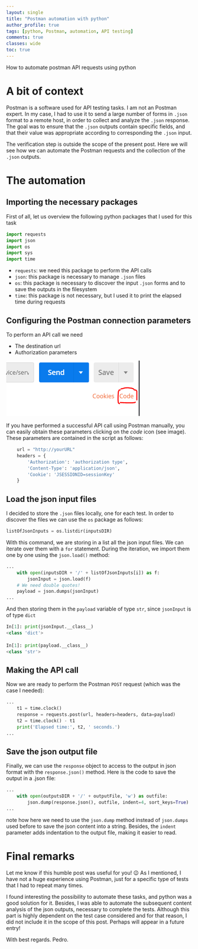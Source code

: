 ```yaml
---
layout: single
title: "Postman automation with python"
author_profile: true
tags: [python, Postman, automation, API testing]
comments: true
classes: wide
toc: true
---
```

How to automate postman API requests using python

# A bit of context

Postman is a software used for API testing tasks. 
I am not an Postman expert. In my case, I had to use it to send a large number of forms in `.json` format to a remote host, in order to collect and analyze the `.json` response.
The goal was to ensure that the `.json` outputs contain specific fields, and that their value was appropriate according to corresponding the `.json` input.

The verification step is outside the scope of the present post. Here we will see how we can automate the Postman requests and the collection of the `.json` outputs.

# The automation

## Importing the necessary packages

First of all, let us overview the following python packages that I used for this task
```python
import requests
import json
import os
import sys
import time
```
* `requests`: we need this package to perform the API calls
* `json`: this package is necessary to manage `.json` files
* `os`: this package is necessary to discover the input `.json` forms and to save the outputs in the filesystem
* `time`: this package is not necessary, but I used it to print the elapsed time during requests

## Configuring the Postman connection parameters

To perform an API call we need 
* The destination url
* Authorization parameters

![Click on the code icon and select python](assets/posts/postman-automation-python/Postman-code-icon.PNG)

If you have performed a successful API call using Postman manually, you can easily obtain these parameters clicking on the *code* icon (see image). 
These parameters are contained in the script as follows:
```python
    url = "http://yourURL"
    headers = {
        'Authorization': 'authorization type',
        'Content-Type': 'application/json',
        'Cookie': 'JSESSIONID=sessionKey'
    }
```

## Load the json input files

I decided to store the `.json` files locally, one for each test. In order to discover the files we can use the `os` package as follows:
```python
listOfJsonInputs = os.listdir(inputsDIR)
```
With this command, we are storing in a list all the json input files. We can iterate over them with a `for` statement.
During the iteration, we import them one by one using the `json.load()` method:
```python
...
    with open(inputsDIR + '/' + listOfJsonInputs[i]) as f:
        jsonInput = json.load(f)
    # We need double quotes!
    payload = json.dumps(jsonInput)
...
```
And then storing them in the `payload` variable of type `str`, since `jsonInput` is of type `dict`
```python
In[1]: print(jsonInput.__class__)
<class 'dict'>

In[1]: print(payload.__class__)
<class 'str'>
```

## Making the API call

Now we are ready to perform the Postman `POST` request (which was the case I needed):
```python
...
    t1 = time.clock()
    response = requests.post(url, headers=headers, data=payload)
    t2 = time.clock() - t1
    print('Elapsed time:', t2, ' seconds.')
...
```

## Save the json output file

Finally, we can use the `response` object to access to the output in json format with the `response.json()` method. 
Here is the code to save the output in a .json file:
```python
...
    with open(outputsDIR + '/' + outputFile, 'w') as outfile:   
        json.dump(response.json(), outfile, indent=4, sort_keys=True)
...
```
note how here we need to use the `json.dump` method instead of `json.dumps` used before to save the json content into a string. 
Besides, the `indent` parameter adds indentation to the output file, making it easier to read.

# Final remarks

Let me know if this humble post was useful for you! :wink:
As I mentioned, I have not a huge experience using Postman, just for a specific type of tests that I had to repeat many times. 

I found interesting the possibility to automate these tasks, and python was a good solution for it.
Besides, I was able to automate the subsequent content analysis of the json outputs, necessary to complete the tests. 
Although this part is highly dependent on the test case considered and for that reason, I did not include it in the scope of this post. 
Perhaps will appear in a future entry!

With best regards.
Pedro.
